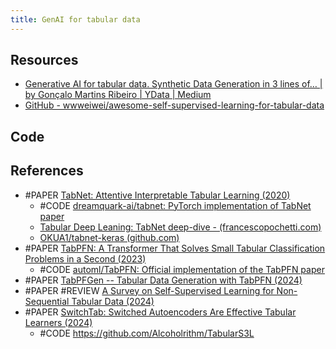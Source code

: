 ```yaml
---
title: GenAI for tabular data
---
```


## Resources
- [Generative AI for tabular data. Synthetic Data Generation in 3 lines of… | by Gonçalo Martins Ribeiro | YData | Medium](https://medium.com/ydata-ai/generative-ai-for-tabular-data-e700ce797194)
- [GitHub - wwweiwei/awesome-self-supervised-learning-for-tabular-data](https://github.com/wwweiwei/awesome-self-supervised-learning-for-tabular-data)

## Code


## References
- #PAPER [TabNet: Attentive Interpretable Tabular Learning (2020)](https://arxiv.org/abs/1908.07442?utm_source=pocket_reader)
	- #CODE [dreamquark-ai/tabnet: PyTorch implementation of TabNet paper](https://github.com/dreamquark-ai/tabnet)
    - [Tabular Deep Leaning: TabNet deep-dive - (francescopochetti.com)](https://francescopochetti.com/tabular-deep-leaning-tabnet-deep-dive/?utm_source=pocket_reader)
    - [OKUA1/tabnet-keras (github.com)](https://github.com/OKUA1/tabnet-keras)
- #PAPER [TabPFN: A Transformer That Solves Small Tabular Classification Problems in a Second (2023)](https://arxiv.org/abs/2207.01848)
	- #CODE [automl/TabPFN: Official implementation of the TabPFN paper](https://github.com/automl/TabPFN)
- #PAPER [TabPFGen -- Tabular Data Generation with TabPFN (2024)](https://arxiv.org/pdf/2406.05216)
- #PAPER #REVIEW [A Survey on Self-Supervised Learning for Non-Sequential Tabular Data (2024)](https://arxiv.org/pdf/2402.01204)
- #PAPER [SwitchTab: Switched Autoencoders Are Effective Tabular Learners (2024)](https://arxiv.org/pdf/2401.02013)
	- #CODE https://github.com/Alcoholrithm/TabularS3L